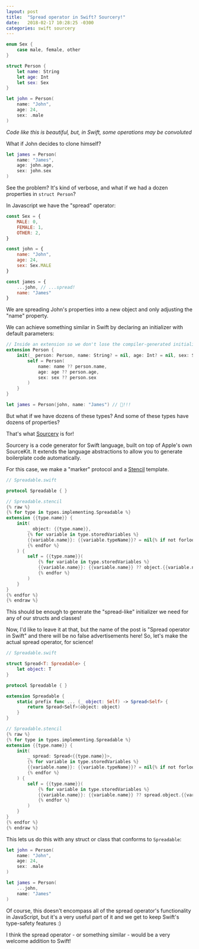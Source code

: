 ```yaml
---
layout: post
title:  "Spread operator in Swift? Sourcery!"
date:   2018-02-17 10:28:25 -0300
categories: swift sourcery
---
```


```swift
enum Sex {
    case male, female, other
}

struct Person {
    let name: String
    let age: Int
    let sex: Sex
}

let john = Person(
    name: "John", 
    age: 24, 
    sex: .male
)
```
*Code like this is beautiful, but, in Swift, some operations may be convoluted*

What if John decides to clone himself?

```swift
let james = Person(
    name: "James", 
    age: john.age, 
    sex: john.sex
)
```

See the problem? It's kind of verbose, and what if we had a dozen properties in `struct Person`?

In Javascript we have the "spread" operator:

```javascript
const Sex = {
    MALE: 0,
    FEMALE: 1,
    OTHER: 2,
}

const john = {
    name: "John", 
    age: 24, 
    sex: Sex.MALE
}

const james = {
    ...john, // ...spread!
    name: "James"
}
```

We are spreading John's properties into a new object and only adjusting the "name" property.

We can achieve something similar in Swift by declaring an initializer with default parameters:

```swift
// Inside an extension so we don't lose the compiler-generated initializer
extension Person {
    init(_ person: Person, name: String? = nil, age: Int? = nil, sex: Sex? = nil) {
        self = Person(
            name: name ?? person.name,
            age: age ?? person.age,
            sex: sex ?? person.sex
        )
    }
}

let james = Person(john, name: "James") // 🎉!!!
```

But what if we have dozens of these types?
And some of these types have dozens of properties?


That's what [Sourcery](https://github.com/krzysztofzablocki/Sourcery) is for!

>
Sourcery is a code generator for Swift language, built on top of Apple's own SourceKit. It extends the language abstractions to allow you to generate boilerplate code automatically.

For this case, we make a "marker" protocol and a [Stencil](https://github.com/kylef/Stencil) template.

```swift
// Spreadable.swift

protocol Spreadable { }

// Spreadable.stencil
{% raw %}
{% for type in types.implementing.Spreadable %}
extension {{type.name}} {
    init(
        _ object: {{type.name}},
        {% for variable in type.storedVariables %}
        {{variable.name}}: {{variable.typeName}}? = nil{% if not forloop.last %},{% endif %}
        {% endfor %}
    ) {
        self = {{type.name}}(
            {% for variable in type.storedVariables %}
            {{variable.name}}: {{variable.name}} ?? object.{{variable.name}}{% if not forloop.last %},{% endif %}
            {% endfor %}
        )
    }
}
{% endfor %}
{% endraw %}
```

This should be enough to generate the "spread-like" initializer we need for any of our structs and classes!

Now, I'd like to leave it at that, but the name of the post is "Spread operator in Swift" and there will be no false advertisements here! 
So, let's make the actual spread operator, for science!

```swift
// Spreadable.swift

struct Spread<T: Spreadable> {
    let object: T
}

protocol Spreadable { }

extension Spreadable {
    static prefix func ... (_ object: Self) -> Spread<Self> {
        return Spread<Self>(object: object)
    }
}

// Spreadable.stencil
{% raw %}
{% for type in types.implementing.Spreadable %}
extension {{type.name}} {
    init(
        _ spread: Spread<{{type.name}}>,
        {% for variable in type.storedVariables %}
        {{variable.name}}: {{variable.typeName}}? = nil{% if not forloop.last %},{% endif %}
        {% endfor %}
    ) {
        self = {{type.name}}(
            {% for variable in type.storedVariables %}
            {{variable.name}}: {{variable.name}} ?? spread.object.{{variable.name}}{% if not forloop.last %},{% endif %}
            {% endfor %}
        )
    }
}
{% endfor %}
{% endraw %}
```

This lets us do this with any struct or class that conforms to `Spreadable`:

```swift
let john = Person(
    name: "John", 
    age: 24, 
    sex: .male
)

let james = Person(
    ...john, 
    name: "James"
)
```

Of course, this doesn't encompass all of the spread operator's functionality in JavaScript, but it's a very useful part of it and we get to keep Swift's type-safety features :)

I think the spread operator - or something similar - would be a very welcome addition to Swift!

